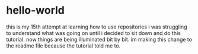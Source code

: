 # hello-world
this is my 15th attempt at learning how to use repositories
i was struggling to understand what was going on until i decided to sit down and do this tutorial. now things are being illuminated bit by bit. im making this change to the readme file because the tutorial told me to.
